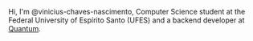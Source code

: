 Hi, I'm @vinicius-chaves-nascimento, Computer Science student at the Federal University of Espírito Santo (UFES) and a backend developer at [Quantum](https://quant1.com.br/).
